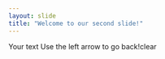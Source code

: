 ```yaml
---
layout: slide
title: "Welcome to our second slide!"
---
```

Your text
Use the left arrow to go back!clear
